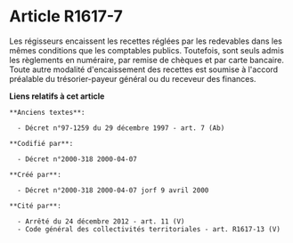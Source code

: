 # Article R1617-7

Les régisseurs encaissent les recettes réglées par les redevables dans les mêmes conditions que les comptables publics.
Toutefois, sont seuls admis les règlements en numéraire, par remise de chèques et par carte bancaire. Toute autre modalité
d'encaissement des recettes est soumise à l'accord préalable du trésorier-payeur général ou du receveur des finances.

**Liens relatifs à cet article**

	**Anciens textes**:

	  - Décret n°97-1259 du 29 décembre 1997 - art. 7 (Ab)

	**Codifié par**:

	  - Décret n°2000-318 2000-04-07

	**Créé par**:

	  - Décret n°2000-318 2000-04-07 jorf 9 avril 2000

	**Cité par**:

	  - Arrêté du 24 décembre 2012 - art. 11 (V)
	  - Code général des collectivités territoriales - art. R1617-13 (V)
